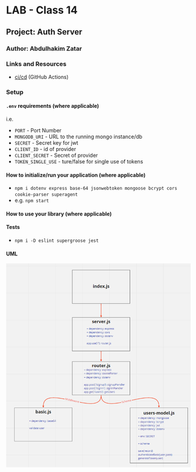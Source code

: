 # LAB - Class 14

## Project: Auth Server

### Author: Abdulhakim Zatar

### Links and Resources

- [ci/cd](https://github.com/zatar-401-advanced-javascript/auth-server/actions) (GitHub Actions)


### Setup

#### `.env` requirements (where applicable)

i.e.

- `PORT` - Port Number
- `MONGODB_URI` - URL to the running mongo instance/db
- `SECRET` - Secret key for jwt
- `CLIENT_ID` - id of provider
- `CLIENT_SECRET` - Secret of provider
- `TOKEN_SINGLE_USE` - ture/false for single use of tokens

#### How to initialize/run your application (where applicable)

- `npm i dotenv express base-64 jsonwebtoken mongoose bcrypt cors cookie-parser superagent`
- e.g. `npm start`

#### How to use your library (where applicable)

#### Tests

- `npm i -D eslint supergroose jest`

#### UML

![uml](./assets/uml.png)